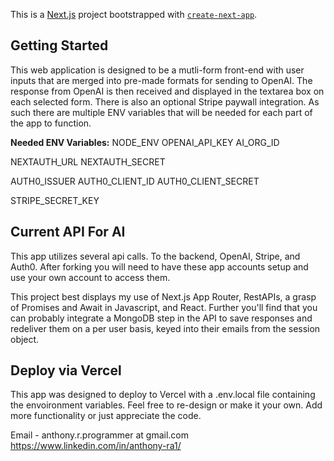 This is a [Next.js](https://nextjs.org/) project bootstrapped with [`create-next-app`](https://github.com/vercel/next.js/tree/canary/packages/create-next-app).

## Getting Started

This web application is designed to be a mutli-form front-end with user inputs that are merged into pre-made formats for sending to OpenAI. The response from OpenAI is then received and displayed in the textarea box on each selected form. There is also an optional Stripe paywall integration. As such there are multiple ENV variables that will be needed for each part of the app to function.

**Needed ENV Variables:**
NODE_ENV
OPENAI_API_KEY
AI_ORG_ID

NEXTAUTH_URL
NEXTAUTH_SECRET

AUTH0_ISSUER
AUTH0_CLIENT_ID
AUTH0_CLIENT_SECRET

STRIPE_SECRET_KEY

## Current API For AI

This app utilizes several api calls. To the backend, OpenAI, Stripe, and Auth0. After forking you will need to have these app accounts setup and use your own account to access them.

This project best displays my use of Next.js App Router, RestAPIs, a grasp of Promises and Await in Javascript, and React. Further you'll find that you can probably integrate a MongoDB step in the API to save responses and redeliver them on a per user basis, keyed into their emails from the session object.

## Deploy via Vercel

This app was designed to deploy to Vercel with a .env.local file containing the envoironment variables. Feel free to re-design or make it your own. Add more functionality or just appreciate the code.

Email - anthony.r.programmer at gmail.com
https://www.linkedin.com/in/anthony-ra1/
